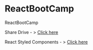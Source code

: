 # ReactBootCamp
ReactBootCamp

Share Drive - > [Click here](https://drive.google.com/drive/folders/1uZLqJosNOZTLlcjrJxnFm04dV6vkGoY9)

React Styled Components - > [Click here](https://www.styled-components.com/docs/basics#installation)
